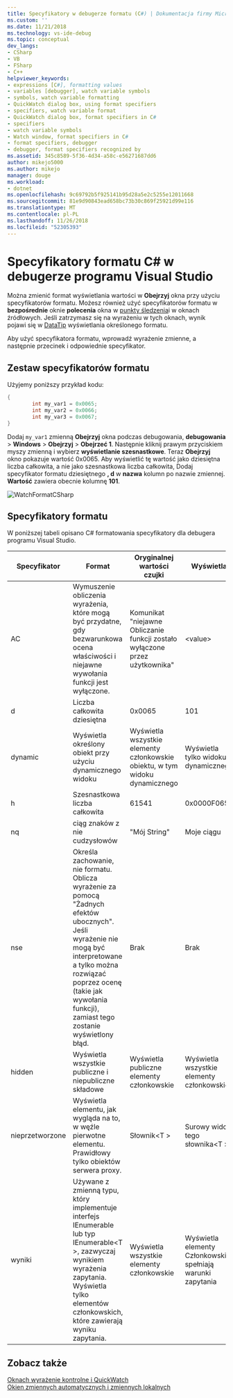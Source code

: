 ```yaml
---
title: Specyfikatory w debugerze formatu (C#) | Dokumentacja firmy Microsoft
ms.custom: ''
ms.date: 11/21/2018
ms.technology: vs-ide-debug
ms.topic: conceptual
dev_langs:
- CSharp
- VB
- FSharp
- C++
helpviewer_keywords:
- expressions [C#], formatting values
- variables [debugger], watch variable symbols
- symbols, watch variable formatting
- QuickWatch dialog box, using format specifiers
- specifiers, watch variable format
- QuickWatch dialog box, format specifiers in C#
- specifiers
- watch variable symbols
- Watch window, format specifiers in C#
- format specifiers, debugger
- debugger, format specifiers recognized by
ms.assetid: 345c8589-5f36-4d34-a58c-e56271687dd6
author: mikejo5000
ms.author: mikejo
manager: douge
ms.workload:
- dotnet
ms.openlocfilehash: 9c69792b5f925141b95d28a5e2c5255e12011668
ms.sourcegitcommit: 81e9d90843ead658bc73b30c869f25921d99e116
ms.translationtype: MT
ms.contentlocale: pl-PL
ms.lasthandoff: 11/26/2018
ms.locfileid: "52305393"
---
```

# <a name="format-specifiers-in-c-in-the-visual-studio-debugger"></a>Specyfikatory formatu C# w debugerze programu Visual Studio
Można zmienić format wyświetlania wartości w **Obejrzyj** okna przy użyciu specyfikatorów formatu. Możesz również użyć specyfikatorów formatu w **bezpośrednie** oknie **polecenia** okna w [punkty śledzenia](../debugger/using-breakpoints.md#BKMK_Print_to_the_Output_window_with_tracepoints)i w oknach źródłowych. Jeśli zatrzymasz się na wyrażeniu w tych oknach, wynik pojawi się w [DataTip](../debugger/view-data-values-in-data-tips-in-the-code-editor.md) wyświetlania określonego formatu.  
  
 Aby użyć specyfikatora formatu, wprowadź wyrażenie zmienne, a następnie przecinek i odpowiednie specyfikator.  
  
## <a name="set-format-specifiers"></a>Zestaw specyfikatorów formatu  
Użyjemy poniższy przykład kodu:   
  
```csharp  
{  
        int my_var1 = 0x0065;  
        int my_var2 = 0x0066;  
        int my_var3 = 0x0067;  
}  
```  
  
 Dodaj `my_var1` zmienną **Obejrzyj** okna podczas debugowania, **debugowania** > **Windows** > **Obejrzyj**  >  **Obejrzeć 1**. Następnie kliknij prawym przyciskiem myszy zmienną i wybierz **wyświetlanie szesnastkowe**. Teraz **Obejrzyj** okno pokazuje wartość 0x0065. Aby wyświetlić tę wartość jako dziesiętna liczba całkowita, a nie jako szesnastkowa liczba całkowita, Dodaj specyfikator formatu dziesiętnego **, d** w **nazwa** kolumn po nazwie zmiennej. **Wartość** zawiera obecnie kolumnę **101**.   
  
 ![WatchFormatCSharp](../debugger/media/watchformatcsharp.png "WatchFormatCSharp")  
  
## <a name="format-specifiers"></a>Specyfikatory formatu  
 W poniższej tabeli opisano C# formatowania specyfikatory dla debugera programu Visual Studio.  
  
|Specyfikator|Format|Oryginalnej wartości czujki|Wyświetla|  
|---------------|------------|--------------------------|--------------|  
|AC|Wymuszenie obliczenia wyrażenia, które mogą być przydatne, gdy bezwarunkowa ocena właściwości i niejawne wywołania funkcji jest wyłączone.|Komunikat "niejawne Obliczanie funkcji zostało wyłączone przez użytkownika"|\<value>|  
|d|Liczba całkowita dziesiętna|0x0065|101|  
|dynamic|Wyświetla określony obiekt przy użyciu dynamicznego widoku|Wyświetla wszystkie elementy członkowskie obiektu, w tym widoku dynamicznego|Wyświetla tylko widoku dynamicznego|  
|h|Szesnastkowa liczba całkowita|61541|0x0000F065|  
|nq|ciąg znaków z nie cudzysłowów|"Mój String"|Moje ciągu|  
|nse|Określa zachowanie, nie formatu. Oblicza wyrażenie za pomocą "Żadnych efektów ubocznych". Jeśli wyrażenie nie mogą być interpretowane a tylko można rozwiązać poprzez ocenę (takie jak wywołania funkcji), zamiast tego zostanie wyświetlony błąd.|Brak|Brak|
|hidden|Wyświetla wszystkie publiczne i niepubliczne składowe|Wyświetla publiczne elementy członkowskie|Wyświetla wszystkie elementy członkowskie|  
|nieprzetworzone|Wyświetla elementu, jak wygląda na to, w węźle pierwotne elementu. Prawidłowy tylko obiektów serwera proxy.|Słownik\<T >|Surowy widok tego słownika\<T >|  
|wyniki|Używane z zmienną typu, który implementuje interfejs IEnumerable lub typ IEnumerable\<T >, zazwyczaj wynikiem wyrażenia zapytania. Wyświetla tylko elementów członkowskich, które zawierają wyniku zapytania.|Wyświetla wszystkie elementy członkowskie|Wyświetla elementy Członkowskie spełniają warunki zapytania|  
  
## <a name="see-also"></a>Zobacz także  
 [Oknach wyrażenie kontrolne i QuickWatch](../debugger/watch-and-quickwatch-windows.md)   
 [Okien zmiennych automatycznych i zmiennych lokalnych](../debugger/autos-and-locals-windows.md)
